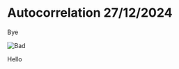 # Autocorrelation 27/12/2024

Bye


![Bad](besselBreakfast/images/autocorrelation_27_12_24/autocorrelation_centred.png)


Hello
